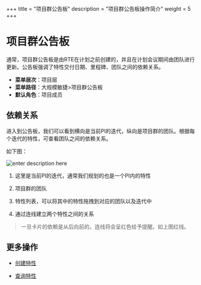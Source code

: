 ﻿+++
title = "项目群公告板"
description = "项目群公告板操作简介"
weight = 5
+++

# 项目群公告板

通常，项目群公告板是由RTE在计划之前创建的，并且在计划会议期间由团队进行更新。公告板强调了特性交付日期、里程碑、团队之间的依赖关系。

- **菜单层次**：项目层
- **菜单路径**：大规模敏捷>项目群公告板
- **默认角色**：项目成员

## 依赖关系

进入到公告板，我们可以看到横向是当前PI的迭代，纵向是项目群的团队。根据每个迭代的特性，可查看团队之间的依赖关系。

如下图：

![enter description here](/docs/user-guide/safe/bulletin-board/img/border_1.png)

1. 这里是当前PI的迭代，通常我们规划的也是一个PI内的特性

2. 项目群的团队

3. 特性列表，可以将其中的特性拖拽到对应的团队以及迭代中

4. 通过连线建立两个特性之间的关系

<blockquote class="note">
一旦卡片的依赖是从后向前的，连线将会呈红色给予提醒。如上图红线。
</blockquote>


## 更多操作

- [创建特性](../feature-list/create-feature)

- [查询特性](../feature-list/search)




